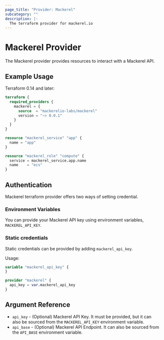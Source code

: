 ```yaml
---
page_title: "Provider: Mackerel"
subcategory: ""
description: |-
  The terraform provider for mackerel.io
---
```


# Mackerel Provider

The Mackerel provider provides resources to interact with a Mackerel API.

## Example Usage

Terraform 0.14 and later:

```terraform
terraform {
  required_providers {
    mackerel = {
      source  = "mackerelio-labs/mackerel"
      version = "~> 0.0.1"
    }
  }
}

resource "mackerel_service" "app" {
  name = "app"
}

resource "mackerel_role" "compute" {
  service = mackerel_service.app.name
  name    = "ecs"
}
```

## Authentication

Mackerel terraform provider offers two ways of setting credential.

### Environment Variables

You can provide your Mackerel API key using environment variables, `MACKEREL_API_KEY`.

### Static credentials

Static credentials can be provided by adding `mackerel_api_key`.

Usage:

```terraform
variable "mackerel_api_key" {
}

provider "mackerel" {
  api_key = var.mackerel_api_key
}
```

## Argument Reference

* `api_key` - (Optional) Mackerel API Key. It must be provided, but it can also be sourced from the `MACKEREL_API_KEY` environment variable.
* `api_base` - (Optional) Mackerel API Endpoint. It can also be sourced from the `API_BASE` environment variable.
